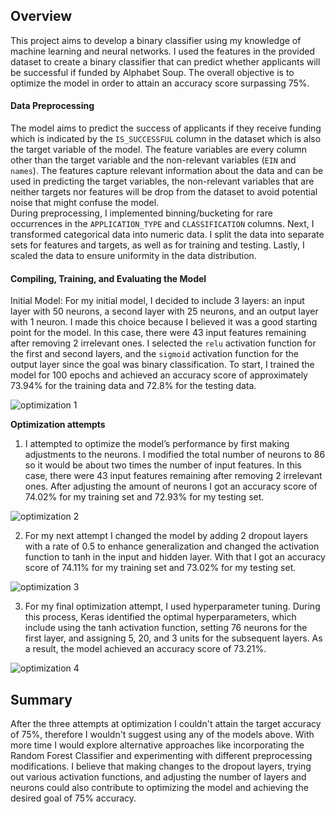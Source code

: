 ## Overview 
This project aims to develop a binary classifier using my knowledge of machine learning and neural networks. I used the features in the provided dataset to create a binary classifier that can predict whether applicants will be successful if funded by Alphabet Soup. The overall objective is to optimize the model in order to attain an accuracy score surpassing 75%.

#### Data Preprocessing
The model aims to predict the success of applicants if they receive funding which is indicated by the `IS_SUCCESSFUL` column in the dataset which is also the target variable of the model. The feature variables are every column other than the target variable and the non-relevant variables (`EIN` and `names`). The features capture relevant information about the data and can be used in predicting the target variables, the non-relevant variables that are neither targets nor features will be drop from the dataset to avoid potential noise that might confuse the model.  
During preprocessing, I implemented binning/bucketing for rare occurrences in the `APPLICATION_TYPE` and `CLASSIFICATION` columns. Next, I transformed categorical data into numeric data. I split the data into separate sets for features and targets, as well as for training and testing. Lastly, I scaled the data to ensure uniformity in the data distribution. 

#### Compiling, Training, and Evaluating the Model
Initial Model: For my initial model, I decided to include 3 layers: an input layer with 50 neurons, a second layer with 25 neurons, and an output layer with 1 neuron. I made this choice because I believed it was a good starting point for the model. In this case, there were 43 input features remaining after removing 2 irrelevant ones. I selected the `relu` activation function for the first and second layers, and the `sigmoid` activation function for the output layer since the goal was binary classification. To start, I trained the model for 100 epochs and achieved an accuracy score of approximately 73.94% for the training data and 72.8% for the testing data.

![optimization 1](https://github.com/robbernstein7/Deep-Learning-Challenge/assets/119881903/cd7fcbd4-c5bb-4ef1-b3a4-878b370fe2c0)

**Optimization attempts**
1. I attempted to optimize the model’s performance by first making adjustments to the neurons. I modified the total number of neurons to 86 so it would be about two times the number of input features. In this case, there were 43 input features remaining after removing 2 irrelevant ones. After adjusting the amount of neurons I got an accuracy score of 74.02% for my training set and  72.93% for my testing set.


![optimization 2](https://github.com/robbernstein7/Deep-Learning-Challenge/assets/119881903/36e8c993-6f6e-453e-bf16-57e6f1fb002a)


2. For my next attempt I changed the model by adding 2 dropout layers with a rate of 0.5 to enhance generalization and changed the activation function to tanh in the input and hidden layer. With that I got an accuracy score of 74.11% for my training set and 73.02% for my testing set.


![optimization 3](https://github.com/robbernstein7/Deep-Learning-Challenge/assets/119881903/22c8cd1e-62db-49e5-86b9-eb2a5bc24003)


3. For my final optimization attempt, I used hyperparameter tuning. During this process, Keras identified the optimal hyperparameters, which include using the tanh activation function, setting 76 neurons for the first layer, and assigning 5, 20, and 3 units for the subsequent layers. As a result, the model achieved an accuracy score of 73.21%.

![optimization 4](https://github.com/robbernstein7/Deep-Learning-Challenge/assets/119881903/df253fb1-8098-423c-a798-7743ab232fc0)


## Summary
After the three attempts at optimization I couldn't attain the target accuracy of 75%, therefore  I wouldn't suggest using any of the models above. With more time I would explore alternative approaches like incorporating the Random Forest Classifier and experimenting with different preprocessing modifications. I believe that making changes to the dropout layers, trying out various activation functions, and adjusting the number of layers and neurons could also contribute to optimizing the model and achieving the desired goal of 75% accuracy. 
